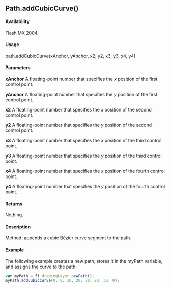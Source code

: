 ## Path.addCubicCurve()

#### Availability

Flash MX 2004.

#### Usage

path.addCubicCurve(xAnchor, yAnchor, x2, y2, x3, y3, x4, y4)

#### Parameters

**xAnchor** A floating-point number that specifies the *x* position of the first control point. 

**yAnchor** A floating-point number that specifies the *y* position of the first control point.

**x2** A floating-point number that specifies the *x* position of the second control point.

**y2** A floating-point number that specifies the *y* position of the second control point.

**x3** A floating-point number that specifies the *x* position of the third control point.

**y3** A floating-point number that specifies the *y* position of the third control point.

**x4** A floating-point number that specifies the *x* position of the fourth control point. 

**y4** A floating-point number that specifies the *y* position of the fourth control point.

#### Returns

Nothing.

#### Description

Method; appends a cubic Bézier curve segment to the path.

#### Example


The following example creates a new path, stores it in the myPath variable, and assigns the curve to the path:
```javascript
var myPath = fl.drawingLayer.newPath();
myPath.addCubicCurve(0, 0, 10, 20, 20, 20, 30, 0);

```